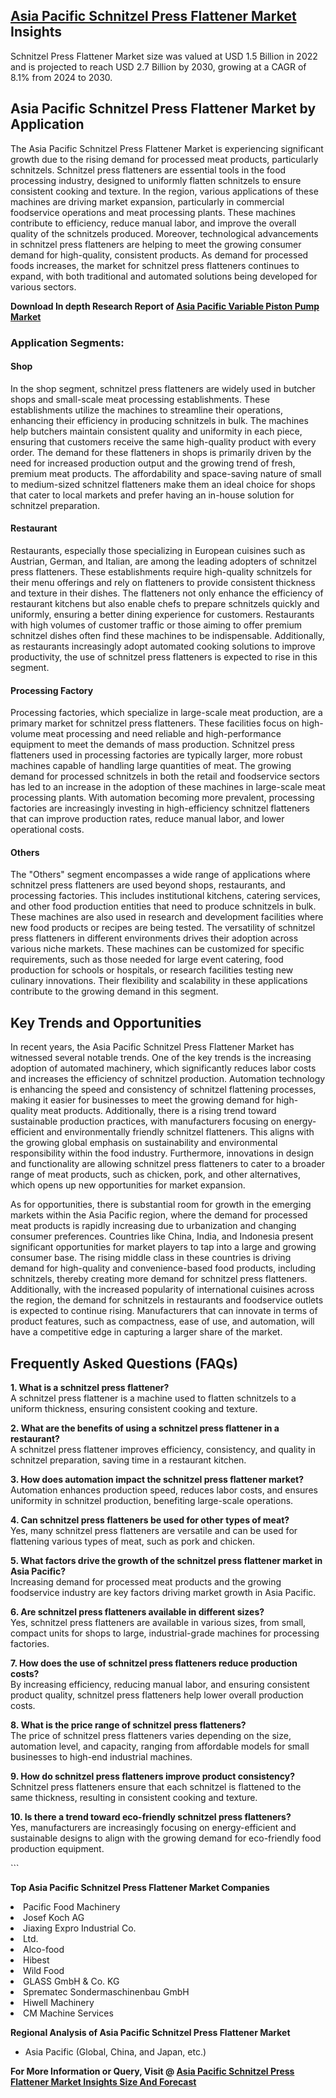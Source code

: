 <h2><a href="https://www.verifiedmarketreports.com/download-sample/?rid=313364&amp;utm_source=Github-Feb&amp;utm_medium=225" target="_blank">Asia Pacific Schnitzel Press Flattener Market</a> Insights</h2><p>Schnitzel Press Flattener Market size was valued at USD 1.5 Billion in 2022 and is projected to reach USD 2.7 Billion by 2030, growing at a CAGR of 8.1% from 2024 to 2030.</p><p><h2>Asia Pacific Schnitzel Press Flattener Market by Application</h2> <p>The Asia Pacific Schnitzel Press Flattener Market is experiencing significant growth due to the rising demand for processed meat products, particularly schnitzels. Schnitzel press flatteners are essential tools in the food processing industry, designed to uniformly flatten schnitzels to ensure consistent cooking and texture. In the region, various applications of these machines are driving market expansion, particularly in commercial foodservice operations and meat processing plants. These machines contribute to efficiency, reduce manual labor, and improve the overall quality of the schnitzels produced. Moreover, technological advancements in schnitzel press flatteners are helping to meet the growing consumer demand for high-quality, consistent products. As demand for processed foods increases, the market for schnitzel press flatteners continues to expand, with both traditional and automated solutions being developed for various sectors. <p><strong>Download In depth Research Report of <a href="https://www.verifiedmarketreports.com/download-sample/?rid=236118&amp;utm_source=Pulse-Dec&amp;utm_medium=225" target="_blank">Asia Pacific Variable Piston Pump Market</a></strong></p></p> <h3>Application Segments:</h3> <h4>Shop</h4> <p>In the shop segment, schnitzel press flatteners are widely used in butcher shops and small-scale meat processing establishments. These establishments utilize the machines to streamline their operations, enhancing their efficiency in producing schnitzels in bulk. The machines help butchers maintain consistent quality and uniformity in each piece, ensuring that customers receive the same high-quality product with every order. The demand for these flatteners in shops is primarily driven by the need for increased production output and the growing trend of fresh, premium meat products. The affordability and space-saving nature of small to medium-sized schnitzel flatteners make them an ideal choice for shops that cater to local markets and prefer having an in-house solution for schnitzel preparation. <h4>Restaurant</h4> <p>Restaurants, especially those specializing in European cuisines such as Austrian, German, and Italian, are among the leading adopters of schnitzel press flatteners. These establishments require high-quality schnitzels for their menu offerings and rely on flatteners to provide consistent thickness and texture in their dishes. The flatteners not only enhance the efficiency of restaurant kitchens but also enable chefs to prepare schnitzels quickly and uniformly, ensuring a better dining experience for customers. Restaurants with high volumes of customer traffic or those aiming to offer premium schnitzel dishes often find these machines to be indispensable. Additionally, as restaurants increasingly adopt automated cooking solutions to improve productivity, the use of schnitzel press flatteners is expected to rise in this segment. <h4>Processing Factory</h4> <p>Processing factories, which specialize in large-scale meat production, are a primary market for schnitzel press flatteners. These facilities focus on high-volume meat processing and need reliable and high-performance equipment to meet the demands of mass production. Schnitzel press flatteners used in processing factories are typically larger, more robust machines capable of handling large quantities of meat. The growing demand for processed schnitzels in both the retail and foodservice sectors has led to an increase in the adoption of these machines in large-scale meat processing plants. With automation becoming more prevalent, processing factories are increasingly investing in high-efficiency schnitzel flatteners that can improve production rates, reduce manual labor, and lower operational costs. <h4>Others</h4> <p>The "Others" segment encompasses a wide range of applications where schnitzel press flatteners are used beyond shops, restaurants, and processing factories. This includes institutional kitchens, catering services, and other food production entities that need to produce schnitzels in bulk. These machines are also used in research and development facilities where new food products or recipes are being tested. The versatility of schnitzel press flatteners in different environments drives their adoption across various niche markets. These machines can be customized for specific requirements, such as those needed for large event catering, food production for schools or hospitals, or research facilities testing new culinary innovations. Their flexibility and scalability in these applications contribute to the growing demand in this segment. <h2>Key Trends and Opportunities</h2> <p>In recent years, the Asia Pacific Schnitzel Press Flattener Market has witnessed several notable trends. One of the key trends is the increasing adoption of automated machinery, which significantly reduces labor costs and increases the efficiency of schnitzel production. Automation technology is enhancing the speed and consistency of schnitzel flattening processes, making it easier for businesses to meet the growing demand for high-quality meat products. Additionally, there is a rising trend toward sustainable production practices, with manufacturers focusing on energy-efficient and environmentally friendly schnitzel flatteners. This aligns with the growing global emphasis on sustainability and environmental responsibility within the food industry. Furthermore, innovations in design and functionality are allowing schnitzel press flatteners to cater to a broader range of meat products, such as chicken, pork, and other alternatives, which opens up new opportunities for market expansion. <p>As for opportunities, there is substantial room for growth in the emerging markets within the Asia Pacific region, where the demand for processed meat products is rapidly increasing due to urbanization and changing consumer preferences. Countries like China, India, and Indonesia present significant opportunities for market players to tap into a large and growing consumer base. The rising middle class in these countries is driving demand for high-quality and convenience-based food products, including schnitzels, thereby creating more demand for schnitzel press flatteners. Additionally, with the increased popularity of international cuisines across the region, the demand for schnitzels in restaurants and foodservice outlets is expected to continue rising. Manufacturers that can innovate in terms of product features, such as compactness, ease of use, and automation, will have a competitive edge in capturing a larger share of the market. <h2>Frequently Asked Questions (FAQs)</h2> <p><b>1. What is a schnitzel press flattener?</b><br>A schnitzel press flattener is a machine used to flatten schnitzels to a uniform thickness, ensuring consistent cooking and texture.</p> <p><b>2. What are the benefits of using a schnitzel press flattener in a restaurant?</b><br>A schnitzel press flattener improves efficiency, consistency, and quality in schnitzel preparation, saving time in a restaurant kitchen.</p> <p><b>3. How does automation impact the schnitzel press flattener market?</b><br>Automation enhances production speed, reduces labor costs, and ensures uniformity in schnitzel production, benefiting large-scale operations.</p> <p><b>4. Can schnitzel press flatteners be used for other types of meat?</b><br>Yes, many schnitzel press flatteners are versatile and can be used for flattening various types of meat, such as pork and chicken.</p> <p><b>5. What factors drive the growth of the schnitzel press flattener market in Asia Pacific?</b><br>Increasing demand for processed meat products and the growing foodservice industry are key factors driving market growth in Asia Pacific.</p> <p><b>6. Are schnitzel press flatteners available in different sizes?</b><br>Yes, schnitzel press flatteners are available in various sizes, from small, compact units for shops to large, industrial-grade machines for processing factories.</p> <p><b>7. How does the use of schnitzel press flatteners reduce production costs?</b><br>By increasing efficiency, reducing manual labor, and ensuring consistent product quality, schnitzel press flatteners help lower overall production costs.</p> <p><b>8. What is the price range of schnitzel press flatteners?</b><br>The price of schnitzel press flatteners varies depending on the size, automation level, and capacity, ranging from affordable models for small businesses to high-end industrial machines.</p> <p><b>9. How do schnitzel press flatteners improve product consistency?</b><br>Schnitzel press flatteners ensure that each schnitzel is flattened to the same thickness, resulting in consistent cooking and texture.</p> <p><b>10. Is there a trend toward eco-friendly schnitzel press flatteners?</b><br>Yes, manufacturers are increasingly focusing on energy-efficient and sustainable designs to align with the growing demand for eco-friendly food production equipment.</p> ```</p><p><strong>Top Asia Pacific Schnitzel Press Flattener Market Companies</strong></p><div data-test-id=""><p><li>Pacific Food Machinery</li><li> Josef Koch AG</li><li> Jiaxing Expro Industrial Co.</li><li> Ltd.</li><li> Alco-food</li><li> Hibest</li><li> Wild Food</li><li> GLASS GmbH & Co. KG</li><li> Sprematec Sondermaschinenbau GmbH</li><li> Hiwell Machinery</li><li> CM Machine Services</li></p><div><strong>Regional Analysis of&nbsp;Asia Pacific Schnitzel Press Flattener Market</strong></div><ul><li dir="ltr"><p dir="ltr">Asia Pacific (Global, China, and Japan, etc.)</p></li></ul><p><strong>For More Information or Query, Visit @&nbsp;</strong><strong><a href="https://www.verifiedmarketreports.com/product/schnitzel-press-flattener-market/?utm_source=Github-Feb&amp;utm_medium=225" target="_blank">Asia Pacific Schnitzel Press Flattener Market Insights Size And Forecast</a></strong></p></div><h2>&nbsp;</h2><div data-test-id="">&nbsp;</div>
